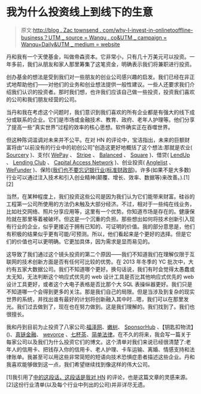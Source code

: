 # 我为什么投资线上到线下的生意

> 原文:[http://blog . Zac townsend . com/why-I-invest-in-onlinetooffline-business？UTM _ source = Wanqu . co&UTM _ campaign = Wanqu+Daily&UTM _ medium = website](http://blog.zactownsend.com/why-i-invest-in-onlinetooffline-businesses?utm_source=wanqu.co&utm_campaign=Wanqu+Daily&utm_medium=website)

丹和我有一个天使基金，叫做帝森资本。它非常小，只有几十万美元可以投资。一年多前，我们从朋友和家人那里筹集了这笔资金，明确表示我们将兼职进行投资。

创办基金的想法是受到我们对一些朋友的创业公司感兴趣的启发。我们已经在非正式地帮助他们——对他们的业务和创业想法提供一般性建议。一些人还要求我们介绍我们认识的投资者。那时我们想，也许我们应该自己做一些投资，投资我们喜欢的公司和我们朋友经营的公司。

当丹和我在考虑这个问题时，我们意识到我们喜欢的所有企业都是有强大的线下成分或联系的企业。它们是市场或金融技术、教育、政府、老年人护理等。他们分享了提高一些“真实世界”过程的效率的核心思想。软件确实正在吞噬世界。

但这种陈词滥调对未来并不公平。在对 HN 的评论中，宝洁指出，未来的巨额财富将由“以前没有的行业中的初创公司”创造这更好地概括了这个想法:那就是农业( [Sourcery](http://sourcery.us/) )、支付( [WePay](https://www.wepay.com/) 、 [Stripe](https://stripe.com/) 、 [Balanced](https://www.balancedpayments.com/) 、 [Square](https://squareup.com/) )、借贷( [LendUp](https://www.lendup.com/) 、 [Lending Club](https://www.lendingclub.com/) 、 [Capital Access Network](http://www.capitalaccessnetwork.com/) )、创业投资( [Anglelist](https://angel.co/) 、 [WeFunder](https://wefunder.com/) )、保险([我们也不要忘记银行业(](https://www.hioscar.com/)[标准财政部](http://standardtreasury.com/))。许多(如果不是大多数)行业可以通过注入技术和引入创业精神(颠覆、增长、效率、数据等)来改善。).[1][2]

当然，在某种程度上，我们投资这些公司是因为我们认为它们能带来财富。硅谷的工程第一公司所使用的方法仍未触及大部分经济。不过，相对于一些纯在线业务，比如社交网络、照片分享应用等，这里有一个优势。你知道市场是存在的。健康保险就在那里等着被破坏。但这是一个沉重的负担。那些想出如何将技术创新引入现有行业的企业，似乎更接近于拥有已知的、可证明的价值。我的部分意思是，他们有积极的结果似乎更有可能/可预测。所以，他们看起来是个更好的选择。但是它们的价值也可以更明确。它更加具体，因为需求是显而易见的。

这导致了我们通过这个镜头投资的第二个原因——我们不知道我们在理解仅限于互联网的技术创新方面是否有任何可比较的优势。在 2013 年冬季的 YC 批次中，大约有五家大数据公司。我们不知道哪个更好。换句话说，我们有时会觉得太愚蠢或太无知，无法判断这个响应式优先的 web 设计工具是否比其他响应式优先的 web 设计工具更好，或者这个大电子表格是否比那个大 SQL 表操纵器更好。我们只是不知道哪一个会得到更多的关注。那是我们自己的局限。但是当涉及到复杂的现实世界的系统，并找出谁有最好的计划将创新融入其中时...嗯，我们可以在那里发光。我们过去做到了，现在也在努力做到。这是我们理解的。我们找到了。我们也很擅长。

我和丹到目前为止投资了八家公司:[福泽网](http://www.fuzenetwork.com)、[嫩树](https://www.tendertree.com)、 [SponsorHub](http://www.sponsorhub.com) 、【钥匙扣物流】()、[真链金融](http://www.truelinkfinancial.com)、 [wevorce](http://wevorce.com) 、[七杯茶](http://www.7cups.com)、[简单法律](http://www.simplelegal.com/)。在不久的将来，我会写一篇关于每家公司以及我们为什么投资它们的博文。这个清单对我们来说已经很清楚了:老年人的信用卡、把钱存入你的信用卡、老人护理、卡车运输、离婚、情感支持和法律账单。我甚至可以用这些非常简短的短语向技术恐惧症患者描述这些企业。丹和我喜欢能够做到这一点，我们希望继续找到像这样的伟大公司。

[1]我引用了[中的这段话，这段话是我对 HN](https://news.ycombinator.com/item?id=6428277) 的评论，也是这篇文章的灵感来源。[2]这份行业清单(以及每个行业中列出的公司)并非详尽无遗。